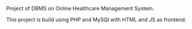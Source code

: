 Project of DBMS on Online Healthcare Management System.

This project is build using PHP and MySQl with HTML and JS as frontend.
